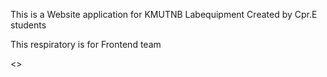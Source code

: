 This is a Website application for KMUTNB Labequipment Created by Cpr.E students 

This respiratory is for Frontend team 


<>
